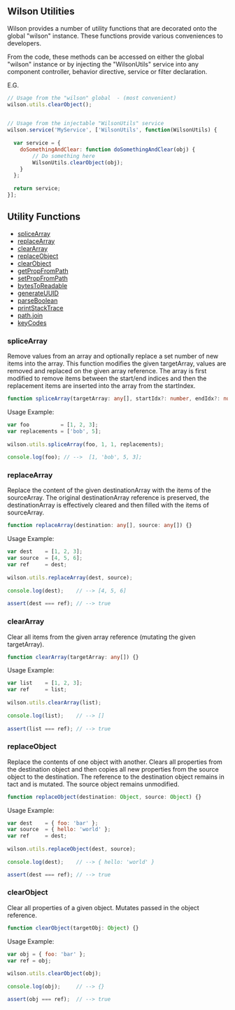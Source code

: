 ## Wilson Utilities

Wilson provides a number of utility functions that are decorated onto the global "wilson" instance. These
functions provide various conveniences to developers.

From the code, these methods can be accessed on either the global "wilson" instance or by injecting the "WilsonUtils"
service into any component controller, behavior directive, service or filter declaration.

E.G.

```js
// Usage from the "wilson" global  - (most convenient)
wilson.utils.clearObject();

 
// Usage from the injectable "WilsonUtils" service
wilson.service('MyService', ['WilsonUtils', function(WilsonUtils) {
  
  var service = {
    doSomethingAndClear: function doSomethingAndClear(obj) {
        // Do something here
        WilsonUtils.clearObject(obj);
    }
  };
  
  return service;
}];

```

## Utility Functions

* [spliceArray](#splicearray)
* [replaceArray](#replacearray)
* [clearArray](#cleararray)
* [replaceObject](#replaceobject)
* [clearObject](#clearobject)
* [getPropFromPath](#getpropfrompath)
* [setPropFromPath](#setpropfrompath)
* [bytesToReadable](#bytestoreadable)
* [generateUUID](#generateuuid)
* [parseBoolean](#parseboolean)
* [printStackTrace](#printstacktrace)
* [path.join](#path.join)
* [keyCodes](#keycodes)


### spliceArray

Remove values from an array and optionally replace a set number of new items into the array. This function modifies
the given targetArray, values are removed and replaced on the given array reference. The array is first modified to 
remove items between the start/end indices and then the replacement items are inserted into the
array from the startIndex.

```typescript
function spliceArray(targetArray: any[], startIdx?: number, endIdx?: number, replacements?: any[]): any[];
```
Usage Example:
```js
var foo          = [1, 2, 3];
var replacements = ['bob', 5];
 
wilson.utils.spliceArray(foo, 1, 1, replacements);
 
console.log(foo); // -->  [1, 'bob', 5, 3];

```


### replaceArray

Replace the content of the given destinationArray with the items of the sourceArray. The original destinationArray 
reference is preserved, the destinationArray is effectively cleared and then filled with the items of sourceArray.

```typescript
function replaceArray(destination: any[], source: any[]) {}
```
Usage Example:
```js
var dest    = [1, 2, 3];
var source  = [4, 5, 6];
var ref     = dest;
 
wilson.utils.replaceArray(dest, source);
 
console.log(dest);    // --> [4, 5, 6]
 
assert(dest === ref); // --> true

```


### clearArray

Clear all items from the given array reference (mutating the given targetArray).

```typescript
function clearArray(targetArray: any[]) {}
```
Usage Example:
```js
var list    = [1, 2, 3];
var ref     = list;
 
wilson.utils.clearArray(list);
 
console.log(list);    // --> []
 
assert(list === ref); // --> true

```


### replaceObject

Replace the contents of one object with another. Clears all properties from the destination object and then copies
all new properties from the source object to the destination. The reference to the destination object remains in
tact and is mutated. The source object remains unmodified.

```typescript
function replaceObject(destination: Object, source: Object) {}
```
Usage Example:
```js
var dest    = { foo: 'bar' };
var source  = { hello: 'world' };
var ref     = dest;
 
wilson.utils.replaceObject(dest, source);
 
console.log(dest);    // --> { hello: 'world' }

assert(dest === ref); // --> true

```


### clearObject

Clear all properties of a given object. Mutates passed in the object reference.

```typescript
function clearObject(targetObj: Object) {}
```
Usage Example:
```js
var obj = { foo: 'bar' };
var ref = obj;
 
wilson.utils.clearObject(obj);
 
console.log(obj);     // --> {}

assert(obj === ref);  // --> true
```
